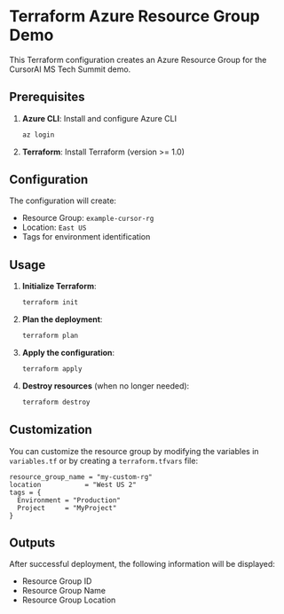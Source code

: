 # Terraform Azure Resource Group Demo

This Terraform configuration creates an Azure Resource Group for the CursorAI MS Tech Summit demo.

## Prerequisites

1. **Azure CLI**: Install and configure Azure CLI
   ```bash
   az login
   ```

2. **Terraform**: Install Terraform (version >= 1.0)

## Configuration

The configuration will create:
- Resource Group: `example-cursor-rg`
- Location: `East US`
- Tags for environment identification

## Usage

1. **Initialize Terraform**:
   ```bash
   terraform init
   ```

2. **Plan the deployment**:
   ```bash
   terraform plan
   ```

3. **Apply the configuration**:
   ```bash
   terraform apply
   ```

4. **Destroy resources** (when no longer needed):
   ```bash
   terraform destroy
   ```

## Customization

You can customize the resource group by modifying the variables in `variables.tf` or by creating a `terraform.tfvars` file:

```hcl
resource_group_name = "my-custom-rg"
location           = "West US 2"
tags = {
  Environment = "Production"
  Project     = "MyProject"
}
```

## Outputs

After successful deployment, the following information will be displayed:
- Resource Group ID
- Resource Group Name
- Resource Group Location 